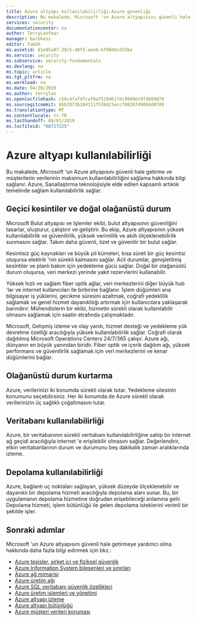 ```yaml
---
title: Azure altyapı kullanılabilirliği-Azure güvenliği
description: Bu makalede, Microsoft 'un Azure altyapısını güvenli hale getirme ve müşterilerin verilerinin maksimum kullanılabilirliğini sağlama hakkında bilgi sağlanır.
services: security
documentationcenter: na
author: TerryLanfear
manager: barbkess
editor: TomSh
ms.assetid: 61e95a87-39c5-48f5-aee6-6f90ddcd336e
ms.service: security
ms.subservice: security-fundamentals
ms.devlang: na
ms.topic: article
ms.tgt_pltfrm: na
ms.workload: na
ms.date: 04/28/2019
ms.author: terrylan
ms.openlocfilehash: c50c4faf47caf0a7519d61fdc8989ec9fd809d78
ms.sourcegitcommit: 85b3973b104111f536dc5eccf8026749084d8789
ms.translationtype: MT
ms.contentlocale: tr-TR
ms.lasthandoff: 08/01/2019
ms.locfileid: "68727225"
---
```

# <a name="azure-infrastructure-availability"></a>Azure altyapı kullanılabilirliği
Bu makalede, Microsoft 'un Azure altyapısını güvenli hale getirme ve müşterilerin verilerinin maksimum kullanılabilirliğini sağlama hakkında bilgi sağlanır. Azure, Sanallaştırma teknolojisiyle elde edilen kapsamlı artıklık temelinde sağlam kullanılabilirlik sağlar.

## <a name="temporary-outages-and-natural-disaster"></a>Geçici kesintiler ve doğal olağanüstü durum
Microsoft Bulut altyapısı ve Işlemler ekibi, bulut altyapısının güvenliğini tasarlar, oluşturur, çalıştırır ve geliştirir. Bu ekip, Azure altyapısının yüksek kullanılabilirlik ve güvenilirlik, yüksek verimlilik ve akıllı ölçeklenebilirlik sunmasını sağlar. Takım daha güvenli, özel ve güvenilir bir bulut sağlar.

Kesintisiz güç kaynakları ve büyük pil kümeleri, kısa süreli bir güç kesintisi oluşursa elektrik 'nin sürekli kalmasını sağlar. Acil durumlar, genişletilmiş kesintiler ve planlı bakım için yedekleme gücü sağlar. Doğal bir olağanüstü durum oluşursa, veri merkezi yerinde yakıt rezervlerini kullanabilir.

Yüksek hızlı ve sağlam fiber optik ağlar, veri merkezlerini diğer büyük hub 'lar ve internet kullanıcıları ile birbirine bağlanır. İşlem düğümleri ana bilgisayar iş yüklerini, gecikme süresini azaltmak, coğrafi yedeklilik sağlamak ve genel hizmet dayanıklılığı artırmak için kullanıcılara yaklaşarak barındırır. Mühendislerin bir ekibi, hizmetin sürekli olarak kullanılabilir olmasını sağlamak için saatin etrafında çalışmaktadır.

Microsoft, Gelişmiş izleme ve olay yanıtı, hizmet desteği ve yedekleme yük devretme özelliği aracılığıyla yüksek kullanılabilirlik sağlar. Coğrafi olarak dağıtılmış Microsoft Operations Centers 24/7/365 çalışır. Azure ağı, dünyanın en büyük yanından biridir. Fiber optik ve içerik dağıtım ağı, yüksek performans ve güvenilirlik sağlamak için veri merkezlerini ve kenar düğümlerini bağlar.

## <a name="disaster-recovery"></a>Olağanüstü durum kurtarma
Azure, verilerinizi iki konumda sürekli olarak tutar. Yedekleme sitesinin konumunu seçebilirsiniz. Her iki konumda de Azure sürekli olarak verilerinizin üç sağlıklı çoğaltmasını tutar.

## <a name="database-availability"></a>Veritabanı kullanılabilirliği
Azure, bir veritabanının sürekli veritabanı kullanılabilirliğine sahip bir internet ağ geçidi aracılığıyla internet 'e erişilebilir olmasını sağlar. Değerlendirir, etkin veritabanlarının durum ve durumunu beş dakikalık zaman aralıklarında izleme.

## <a name="storage-availability"></a>Depolama kullanılabilirliği
Azure, bağlantı uç noktaları sağlayan, yüksek düzeyde ölçeklenebilir ve dayanıklı bir depolama hizmeti aracılığıyla depolama alanı sunar. Bu, bir uygulamanın depolama hizmetine doğrudan erişebileceği anlamına gelir. Depolama hizmeti, işlem bütünlüğü ile gelen depolama isteklerini verimli bir şekilde işler.

## <a name="next-steps"></a>Sonraki adımlar
Microsoft 'un Azure altyapısını güvenli hale getirmeye yardımcı olma hakkında daha fazla bilgi edinmek için bkz.:

- [Azure tesisler, şirket içi ve fiziksel güvenlik](physical-security.md)
- [Azure Information System bileşenleri ve sınırları](infrastructure-components.md)
- [Azure ağ mimarisi](infrastructure-network.md)
- [Azure üretim ağı](production-network.md)
- [Azure SQL veritabanı güvenlik özellikleri](infrastructure-sql.md)
- [Azure üretim işlemleri ve yönetimi](infrastructure-operations.md)
- [Azure altyapı izleme](infrastructure-monitoring.md)
- [Azure altyapı bütünlüğü](infrastructure-integrity.md)
- [Azure müşteri verileri koruması](protection-customer-data.md)
